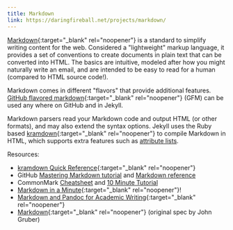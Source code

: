 ```yaml
---
title: Markdown
link: https://daringfireball.net/projects/markdown/
---
```


[Markdown](https://daringfireball.net/projects/markdown/){:target="_blank" rel="noopener"} is a standard to simplify writing content for the web.
Considered a "lightweight" markup language, it provides a set of conventions to create documents in plain text that can be converted into HTML. 
The basics are intuitive, modeled after how you might naturally write an email, and are intended to be easy to read for a human (compared to HTML source code!).

Markdown comes in different "flavors" that provide additional features.
[GitHub flavored markdown](https://help.github.com/articles/basic-writing-and-formatting-syntax/){:target="_blank" rel="noopener"} (GFM) can be used any where on GitHub and in Jekyll.

Markdown parsers read your Markdown code and output HTML (or other formats), and may also extend the syntax options.
Jekyll uses the Ruby based [kramdown](https://kramdown.gettalong.org/){:target="_blank" rel="noopener"} to compile Markdown in HTML, which supports extra features such as [attribute lists](https://kramdown.gettalong.org/syntax.html#attribute-list-definitions).

Resources:

- [kramdown Quick Reference](https://kramdown.gettalong.org/quickref.html){:target="_blank" rel="noopener"}
- GitHub [Mastering Markdown tutorial](https://guides.github.com/features/mastering-markdown/) and [Markdown reference](https://help.github.com/en/github/writing-on-github/basic-writing-and-formatting-syntax)
- CommonMark [Cheatsheet](https://commonmark.org/help/) and [10 Minute Tutorial](https://commonmark.org/help/tutorial/)
- [Markdown in a Minute](https://evanwill.github.io/_drafts/notes/markdown-minute.html){:target="_blank" rel="noopener"}!
- [Markdown and Pandoc for Academic Writing](https://evanwill.github.io/write-md/){:target="_blank" rel="noopener"}
- [Markdown](https://daringfireball.net/projects/markdown/){:target="_blank" rel="noopener"} (original spec by John Gruber)
